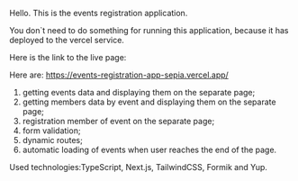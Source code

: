 Hello. This is the events registration application.

You don`t need to do something for running this application, because it has deployed to the vercel service.

Here is the link to the live page:

Here are: https://events-registration-app-sepia.vercel.app/

1. getting events data and displaying them on the separate page;
2. getting members data by event and displaying them on the separate page;
3. registration member of event on the separate page;
4. form validation;
5. dynamic routes;
6. automatic loading of events when user reaches the end of the page.

Used technologies:TypeScript, Next.js, TailwindCSS, Formik and Yup.
